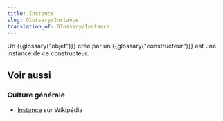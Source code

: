 ```yaml
---
title: Instance
slug: Glossary/Instance
translation_of: Glossary/Instance
---
```


Un {{glossary("objet")}} créé par un {{glossary("constructeur")}} est une instance de ce constructeur.

## Voir aussi

### Culture générale

- [Instance](https://fr.wikipedia.org/wiki/Instance_(programmation)) sur Wikipédia
